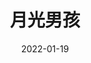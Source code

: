 ---
title: "月光男孩"
date: "2022-01-19"
price: "40.00"
theaters: ["中国电影资料馆艺术影院"]
remark: ['学术放映', '2016']
---